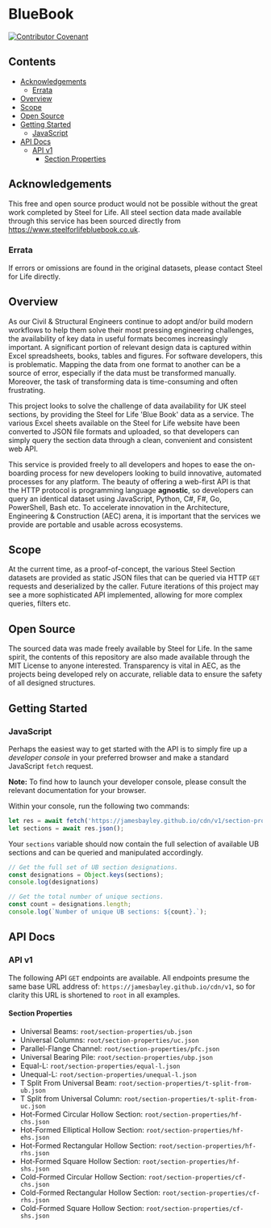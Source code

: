 # BlueBook

[![Contributor Covenant](https://img.shields.io/badge/Contributor%20Covenant-2.0-4baaaa.svg)](code_of_conduct.md)

## Contents

- [Acknowledgements](#acknowledgements)
  - [Errata](#errata)
- [Overview](#overview)
- [Scope](#scope)
- [Open Source](#open-source)
- [Getting Started](#getting-started)
  - [JavaScript](#javascript)
- [API Docs](#api-docs)
  - [API v1](#api-v1)
    - [Section Properties](#section-properties)

## Acknowledgements

This free and open source product would not be possible without the great  work completed by Steel for Life. All steel section data made available through this service has been sourced directly from https://www.steelforlifebluebook.co.uk.   

### Errata

If errors or omissions are found in the original datasets, please contact Steel for Life directly.

## Overview

As our Civil & Structural Engineers continue to adopt and/or build modern workflows to help them solve their most pressing engineering challenges, the availability of key data in useful formats becomes increasingly important. A significant portion of relevant design data is captured within Excel spreadsheets, books, tables and figures. For software developers, this is problematic. Mapping the data from one format to another can be a source of error, especially if the data must be transformed manually. Moreover, the task of transforming data is time-consuming and often frustrating.

This project looks to solve the challenge of data availability for UK steel sections, by providing the Steel for Life 'Blue Book' data as a service. The various Excel sheets available on the Steel for Life website have been converted to JSON file formats and uploaded, so that developers can simply query the section data through a clean, convenient and consistent web API. 

This service is provided freely to all developers and hopes to ease the on-boarding process for new developers looking to build innovative, automated processes for any platform. The beauty of offering a web-first API is that the HTTP protocol is programming language **agnostic**, so developers can query an identical dataset using JavaScript, Python, C#, F#, Go, PowerShell, Bash etc. To accelerate innovation in the Architecture, Engineering & Construction (AEC) arena, it is important that the services we provide are portable and usable across ecosystems.  

## Scope

At the current time, as a proof-of-concept, the various Steel Section datasets are provided as static JSON files that can be queried via HTTP `GET` requests and deserialized by the caller. Future iterations of this project may see a more sophisticated API implemented, allowing for more complex queries, filters etc. 

## Open Source

The sourced data was made freely available by Steel for Life. In the same spirit, the contents of this repository are also made available through the MIT License to anyone interested. Transparency is vital in AEC, as the projects being developed rely on accurate, reliable data to ensure the safety of all designed structures. 

## Getting Started

### JavaScript

Perhaps the easiest way to get started with the API is to simply fire up a *developer console* in your preferred browser and make a standard JavaScript `fetch` request. 

**Note:** To find how to launch your developer console, please consult the relevant documentation for your browser.

Within your console, run the following two commands:

```javascript
let res = await fetch('https://jamesbayley.github.io/cdn/v1/section-properties/ub.json')
let sections = await res.json();
```

Your `sections` variable should now contain the full selection of available UB sections and can be queried and manipulated accordingly.

```javascript
// Get the full set of UB section designations.
const designations = Object.keys(sections);
console.log(designations)

// Get the total number of unique sections.
const count = designations.length;
console.log(`Number of unique UB sections: ${count}.`);
```

## API Docs

### API v1

The following API `GET` endpoints are available. All endpoints presume the same base URL address of: `https://jamesbayley.github.io/cdn/v1`, so for clarity this URL is shortened to `root` in all examples.

#### Section Properties

- Universal Beams: `root/section-properties/ub.json`
- Universal Columns: `root/section-properties/uc.json`
- Parallel-Flange Channel: `root/section-properties/pfc.json`
- Universal Bearing Pile: `root/section-properties/ubp.json`
- Equal-L: `root/section-properties/equal-l.json`
- Unequal-L: `root/section-properties/unequal-l.json`
- T Split From Universal Beam: `root/section-properties/t-split-from-ub.json`
- T Split from Universal Column: `root/section-properties/t-split-from-uc.json`
- Hot-Formed Circular Hollow Section: `root/section-properties/hf-chs.json`
- Hot-Formed Elliptical Hollow Section: `root/section-properties/hf-ehs.json`
- Hot-Formed Rectangular Hollow Section: `root/section-properties/hf-rhs.json`
- Hot-Formed Square Hollow Section: `root/section-properties/hf-shs.json`
- Cold-Formed Circular Hollow Section: `root/section-properties/cf-chs.json`
- Cold-Formed Rectangular Hollow Section: `root/section-properties/cf-rhs.json`
- Cold-Formed Square Hollow Section: `root/section-properties/cf-shs.json`
